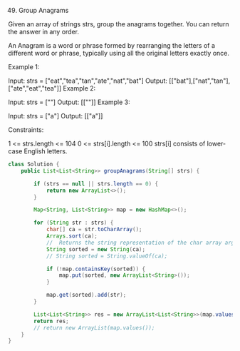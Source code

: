 49. Group Anagrams

Given an array of strings strs, group the anagrams together. You can return the answer in any order.

An Anagram is a word or phrase formed by rearranging the letters of a different word or phrase, typically using all the original letters exactly once.

Example 1:

Input: strs = ["eat","tea","tan","ate","nat","bat"]
Output: [["bat"],["nat","tan"],["ate","eat","tea"]]
Example 2:

Input: strs = [""]
Output: [[""]]
Example 3:

Input: strs = ["a"]
Output: [["a"]]


Constraints:

1 <= strs.length <= 104
0 <= strs[i].length <= 100
strs[i] consists of lower-case English letters.

```java
class Solution {
    public List<List<String>> groupAnagrams(String[] strs) {

        if (strs == null || strs.length == 0) {
            return new ArrayList<>();
        }

        Map<String, List<String>> map = new HashMap<>();

        for (String str : strs) {
            char[] ca = str.toCharArray();
            Arrays.sort(ca);
            //  Returns the string representation of the char array argument.
            String sorted = new String(ca);
            // String sorted = String.valueOf(ca); 

            if (!map.containsKey(sorted)) {
                map.put(sorted, new ArrayList<String>());
            }

            map.get(sorted).add(str);
        }

        List<List<String>> res = new ArrayList<List<String>>(map.values());
        return res;
        // return new ArrayList(map.values());
    }
}
```
